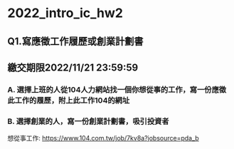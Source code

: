 # 2022_intro_ic_hw2
## Q1.寫應徵工作履歷或創業計劃書
## 繳交期限2022/11/21 23:59:59
### A. 選擇上班的人從104人力網站找一個你想從事的工作，寫一份應徵此工作的履歷，附上此工作104的網址
### B. 選擇創業的人，寫一份創業計劃書，吸引投資者
想從事工作:
https://www.104.com.tw/job/7kv8a?jobsource=pda_b

